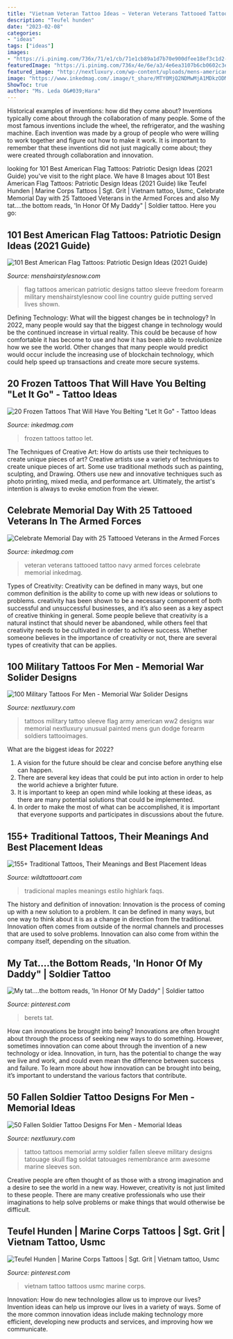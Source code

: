 ```yaml
---
title: "Vietnam Veteran Tattoo Ideas ~ Veteran Veterans Tattooed Tattoo Navy Armed Forces Celebrate Memorial Inkedmag"
description: "Teufel hunden"
date: "2023-02-08"
categories:
- "ideas"
tags: ["ideas"]
images:
- "https://i.pinimg.com/736x/71/e1/cb/71e1cb89a1d7b70e900dfee18ef3c1d2--vietnam-tattoo-era.jpg"
featuredImage: "https://i.pinimg.com/736x/4e/6e/a3/4e6ea3107b6cb0602c3eed90d226242e--berets-vietnam.jpg"
featured_image: "http://nextluxury.com/wp-content/uploads/mens-american-flag-tattoos-military-sleeve.jpg"
image: "https://www.inkedmag.com/.image/t_share/MTY0MjQ2NDMwMjA1MDkzODM1/tattooed-veteran-fb.jpg"
ShowToc: true
author: "Ms. Leda O&#039;Hara"
---
```



Historical examples of inventions: how did they come about?
Inventions typically come about through the collaboration of many people. Some of the most famous inventions include the wheel, the refrigerator, and the washing machine. Each invention was made by a group of people who were willing to work together and figure out how to make it work. It is important to remember that these inventions did not just magically come about; they were created through collaboration and innovation.

	

		
looking for 101 Best American Flag Tattoos: Patriotic Design Ideas (2021 Guide) you've visit to the right place. We have 8 Images about 101 Best American Flag Tattoos: Patriotic Design Ideas (2021 Guide) like Teufel Hunden | Marine Corps Tattoos | Sgt. Grit | Vietnam tattoo, Usmc, Celebrate Memorial Day with 25 Tattooed Veterans in the Armed Forces and also My tat....the bottom reads, &#039;In Honor Of My Daddy&quot; | Soldier tattoo. Here you go:
		
    
## 101 Best American Flag Tattoos: Patriotic Design Ideas (2021 Guide)

<img loading=lazy src="https://www.menshairstylesnow.com/wp-content/uploads/2019/04/American-Flag-Patriotic-Tattoos.jpg" onerror="this.onerror=null;this.src='https://tse2.mm.bing.net/th?id=OIP.jy4k0gByIU0wrqcweZikbwHaFS&amp;pid=15.1';" alt="101 Best American Flag Tattoos: Patriotic Design Ideas (2021 Guide)">

_Source: menshairstylesnow.com_

>flag tattoos american patriotic designs tattoo sleeve freedom forearm military menshairstylesnow cool line country guide putting served lives shown. 

	

Defining Technology: What will the biggest changes be in technology?
In 2022, many people would say that the biggest change in technology would be the continued increase in virtual reality. This could be because of how comfortable it has become to use and how it has been able to revolutionize how we see the world. Other changes that many people would predict would occur include the increasing use of blockchain technology, which could help speed up transactions and create more secure systems.

    
## 20 Frozen Tattoos That Will Have You Belting &quot;Let It Go&quot; - Tattoo Ideas

<img loading=lazy src="https://www.inkedmag.com/.image/t_share/MTY4NDkwNDUxOTQxMjA1ODQ3/frozen-tattoos-fb.jpg" onerror="this.onerror=null;this.src='https://tse4.mm.bing.net/th?id=OIP.gHSFZ1XZ8oqGxK3hlTDb2QHaD4&amp;pid=15.1';" alt="20 Frozen Tattoos That Will Have You Belting &quot;Let It Go&quot; - Tattoo Ideas">

_Source: inkedmag.com_

>frozen tattoos tattoo let. 

	

The Techniques of Creative Art: How do artists use their techniques to create unique pieces of art?
Creative artists use a variety of techniques to create unique pieces of art. Some use traditional methods such as painting, sculpting, and Drawing. Others use new and innovative techniques such as photo printing, mixed media, and performance art. Ultimately, the artist's intention is always to evoke emotion from the viewer.

    
## Celebrate Memorial Day With 25 Tattooed Veterans In The Armed Forces

<img loading=lazy src="https://www.inkedmag.com/.image/t_share/MTY0MjQ2NDMwMjA1MDkzODM1/tattooed-veteran-fb.jpg" onerror="this.onerror=null;this.src='https://tse2.mm.bing.net/th?id=OIP.2Bp8T-G2zFQ8HVXmuGxYgQHaD4&amp;pid=15.1';" alt="Celebrate Memorial Day with 25 Tattooed Veterans in the Armed Forces">

_Source: inkedmag.com_

>veteran veterans tattooed tattoo navy armed forces celebrate memorial inkedmag. 

	

Types of Creativity:
Creativity can be defined in many ways, but one common definition is the ability to come up with new ideas or solutions to problems. creativity has been shown to be a necessary component of both successful and unsuccessful businesses, and it’s also seen as a key aspect of creative thinking in general. Some people believe that creativity is a natural instinct that should never be abandoned, while others feel that creativity needs to be cultivated in order to achieve success. Whether someone believes in the importance of creativity or not, there are several types of creativity that can be applies.

    
## 100 Military Tattoos For Men - Memorial War Solider Designs

<img loading=lazy src="http://nextluxury.com/wp-content/uploads/mens-american-flag-tattoos-military-sleeve.jpg" onerror="this.onerror=null;this.src='https://tse4.mm.bing.net/th?id=OIP.rWiLBofQwmvsa20Bdu7P-AAAAA&amp;pid=15.1';" alt="100 Military Tattoos For Men - Memorial War Solider Designs">

_Source: nextluxury.com_

>tattoos military tattoo sleeve flag army american ww2 designs war memorial nextluxury unusual painted mens gun dodge forearm soldiers tattooimages. 

	

What are the biggest ideas for 2022?
1. A vision for the future should be clear and concise before anything else can happen. 
2. There are several key ideas that could be put into action in order to help the world achieve a brighter future. 
3. It is important to keep an open mind while looking at these ideas, as there are many potential solutions that could be implemented. 
4. In order to make the most of what can be accomplished, it is important that everyone supports and participates in discussions about the future.

    
## 155+ Traditional Tattoos, Their Meanings And Best Placement Ideas

<img loading=lazy src="https://www.wildtattooart.com/wp-content/uploads/2019/08/american-traditional-tattoos-38.jpg" onerror="this.onerror=null;this.src='https://tse4.mm.bing.net/th?id=OIP.uasgwox1_pUafkNFDgILLQHaHa&amp;pid=15.1';" alt="155+ Traditional Tattoos, Their Meanings and Best Placement Ideas">

_Source: wildtattooart.com_

>tradicional maples meanings estilo highlark faqs. 

	

The history and definition of innovation:
Innovation is the process of coming up with a new solution to a problem. It can be defined in many ways, but one way to think about it is as a change in direction from the traditional. Innovation often comes from outside of the normal channels and processes that are used to solve problems. Innovation can also come from within the company itself, depending on the situation.

    
## My Tat....the Bottom Reads, &#039;In Honor Of My Daddy&quot; | Soldier Tattoo

<img loading=lazy src="https://i.pinimg.com/736x/4e/6e/a3/4e6ea3107b6cb0602c3eed90d226242e--berets-vietnam.jpg" onerror="this.onerror=null;this.src='https://tse4.mm.bing.net/th?id=OIP.LQdBQ3iYphUMWWYrlf-F0wHaJ4&amp;pid=15.1';" alt="My tat....the bottom reads, &#039;In Honor Of My Daddy&quot; | Soldier tattoo">

_Source: pinterest.com_

>berets tat. 

	

How can innovations be brought into being?
Innovations are often brought about through the process of seeking new ways to do something. However, sometimes innovation can come about through the invention of a new technology or idea. Innovation, in turn, has the potential to change the way we live and work, and could even mean the difference between success and failure. To learn more about how innovation can be brought into being, it’s important to understand the various factors that contribute.

    
## 50 Fallen Soldier Tattoo Designs For Men - Memorial Ideas

<img loading=lazy src="http://nextluxury.com/wp-content/uploads/fallen-soldier-crosses-mens-half-sleeve-tattoo.jpg" onerror="this.onerror=null;this.src='https://tse2.mm.bing.net/th?id=OIP.MDYr1fvMwgXM_GRTJOApgwAAAA&amp;pid=15.1';" alt="50 Fallen Soldier Tattoo Designs For Men - Memorial Ideas">

_Source: nextluxury.com_

>tattoo tattoos memorial army soldier fallen sleeve military designs tatouage skull flag soldat tatouages remembrance arm awesome marine sleeves son. 

	

Creative people are often thought of as those with a strong imagination and a desire to see the world in a new way. However, creativity is not just limited to these people. There are many creative professionals who use their imaginations to help solve problems or make things that would otherwise be difficult.

    
## Teufel Hunden | Marine Corps Tattoos | Sgt. Grit | Vietnam Tattoo, Usmc

<img loading=lazy src="https://i.pinimg.com/736x/71/e1/cb/71e1cb89a1d7b70e900dfee18ef3c1d2--vietnam-tattoo-era.jpg" onerror="this.onerror=null;this.src='https://tse1.mm.bing.net/th?id=OIP.pMGz55u-8_9mE6QIu5vNjAHaJ3&amp;pid=15.1';" alt="Teufel Hunden | Marine Corps Tattoos | Sgt. Grit | Vietnam tattoo, Usmc">

_Source: pinterest.com_

>vietnam tattoo tattoos usmc marine corps. 

	

Innovation: How do new technologies allow us to improve our lives?
Invention ideas can help us improve our lives in a variety of ways. Some of the more common innovation ideas include making technology more efficient, developing new products and services, and improving how we communicate.

